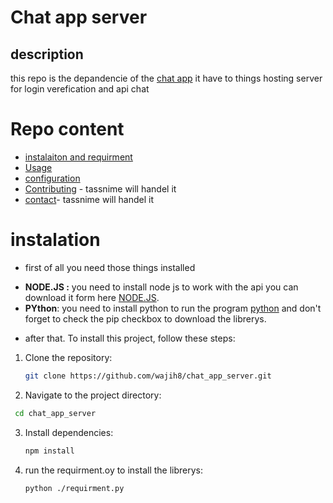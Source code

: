 # Chat app server
## description 
this repo is the depandencie of the [chat app](https://github.com/wajih8/chat_app) it have to things 
hosting server for login verefication and api chat

# Repo content
- [instalaiton and requirment](#instalation)<br>
- [Usage](#usage)<br>
- [configuration](#configuration)<br>
- [Contributing](#contributing) - tassnime will handel it 
- [contact](#contact)- tassnime will handel it 


# instalation
* first of all you need those things installed
- **NODE.JS :** you need to install node js to work with the api you can download it form here [NODE.JS](https://nodejs.org/en/download/package-manager).
- **PYthon**: you need to install python to run the program [python](https://www.python.org/downloads/) and don't forget to check the pip checkbox to download the librerys.
* after that. To install this project, follow these steps:
1. Clone the repository:
   ```sh
   git clone https://github.com/wajih8/chat_app_server.git
    ```

2. Navigate to the project directory:
  ```sh
   cd chat_app_server
  ```
3. Install dependencies:
   ```sh
   npm install
   ```
4. run the requirment.oy to install the librerys:
   ```sh
   python ./requirment.py
   ```
